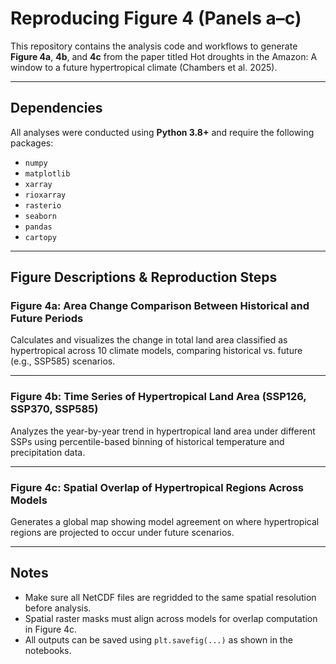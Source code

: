 
# Reproducing Figure 4 (Panels a–c)

This repository contains the analysis code and workflows to generate **Figure 4a**, **4b**, and **4c** from the paper titled Hot droughts in the Amazon:
A window to a future hypertropical climate (Chambers et al. 2025).

---

## Dependencies

All analyses were conducted using **Python 3.8+** and require the following packages:

- `numpy`
- `matplotlib`
- `xarray`
- `rioxarray`
- `rasterio`
- `seaborn`
- `pandas`
- `cartopy`

---

## Figure Descriptions & Reproduction Steps

### Figure 4a: Area Change Comparison Between Historical and Future Periods

Calculates and visualizes the change in total land area classified as hypertropical across 10 climate models, comparing historical vs. future (e.g., SSP585) scenarios.

---

### Figure 4b: Time Series of Hypertropical Land Area (SSP126, SSP370, SSP585)

Analyzes the year-by-year trend in hypertropical land area under different SSPs using percentile-based binning of historical temperature and precipitation data.

---

### Figure 4c: Spatial Overlap of Hypertropical Regions Across Models

Generates a global map showing model agreement on where hypertropical regions are projected to occur under future scenarios.

---
## Notes

- Make sure all NetCDF files are regridded to the same spatial resolution before analysis.
- Spatial raster masks must align across models for overlap computation in Figure 4c.
- All outputs can be saved using `plt.savefig(...)` as shown in the notebooks.

